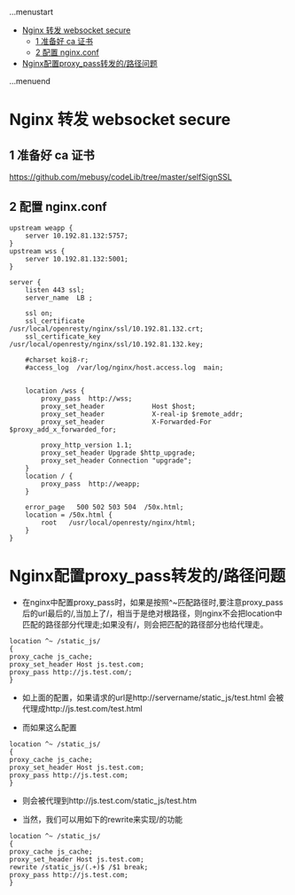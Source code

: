 ...menustart

 - [Nginx 转发 websocket secure](#7c5ba97417d6a694ecb09b70b7874040)
     - [1 准备好 ca 证书](#a531b2993886b54ffe0570554f93f575)
     - [2 配置 nginx.conf](#d1981f613ae630bff78fe54af74f9c17)
 - [Nginx配置proxy_pass转发的/路径问题](#f000b6463e33ea7670c393ee0b4927bf)

...menuend


<h2 id="7c5ba97417d6a694ecb09b70b7874040"></h2>

# Nginx 转发 websocket secure

<h2 id="a531b2993886b54ffe0570554f93f575"></h2>

## 1 准备好 ca 证书

https://github.com/mebusy/codeLib/tree/master/selfSignSSL

<h2 id="d1981f613ae630bff78fe54af74f9c17"></h2>

## 2 配置 nginx.conf

```
upstream weapp {
    server 10.192.81.132:5757;
}
upstream wss {
    server 10.192.81.132:5001;
}

server {
    listen 443 ssl;
    server_name  LB ;

    ssl on;
    ssl_certificate     /usr/local/openresty/nginx/ssl/10.192.81.132.crt;
    ssl_certificate_key /usr/local/openresty/nginx/ssl/10.192.81.132.key;

    #charset koi8-r;
    #access_log  /var/log/nginx/host.access.log  main;


    location /wss {
        proxy_pass  http://wss;
        proxy_set_header            Host $host;
        proxy_set_header            X-real-ip $remote_addr;
        proxy_set_header            X-Forwarded-For $proxy_add_x_forwarded_for;

        proxy_http_version 1.1;
        proxy_set_header Upgrade $http_upgrade;
        proxy_set_header Connection "upgrade";
    }
    location / {
        proxy_pass  http://weapp;
    }

    error_page   500 502 503 504  /50x.html;
    location = /50x.html {
        root   /usr/local/openresty/nginx/html;
    }
}
```

<h2 id="f000b6463e33ea7670c393ee0b4927bf"></h2>

# Nginx配置proxy_pass转发的/路径问题

 - 在nginx中配置proxy_pass时，如果是按照^~匹配路径时,要注意proxy_pass后的url最后的/,当加上了/，相当于是绝对根路径，则nginx不会把location中匹配的路径部分代理走;如果没有/，则会把匹配的路径部分也给代理走。


```
location ^~ /static_js/
{
proxy_cache js_cache;
proxy_set_header Host js.test.com;
proxy_pass http://js.test.com/;
}
```

 - 如上面的配置，如果请求的url是http://servername/static_js/test.html 会被代理成http://js.test.com/test.html

 - 而如果这么配置

```
location ^~ /static_js/
{
proxy_cache js_cache;
proxy_set_header Host js.test.com;
proxy_pass http://js.test.com;
}
```

 - 则会被代理到http://js.test.com/static_js/test.htm

 - 当然，我们可以用如下的rewrite来实现/的功能

```
location ^~ /static_js/
{
proxy_cache js_cache;
proxy_set_header Host js.test.com;
rewrite /static_js/(.+)$ /$1 break;
proxy_pass http://js.test.com;
}
```
